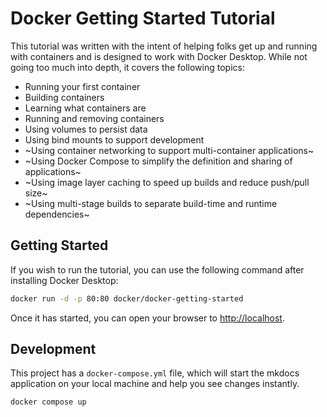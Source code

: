# Docker Getting Started Tutorial

This tutorial was written with the intent of helping folks get up and running
with containers and is designed to work with Docker Desktop. While not going too much 
into depth, it covers the following topics:

- Running your first container
- Building containers
- Learning what containers are
- Running and removing containers
- Using volumes to persist data
- Using bind mounts to support development
- ~Using container networking to support multi-container applications~
- ~Using Docker Compose to simplify the definition and sharing of applications~
- ~Using image layer caching to speed up builds and reduce push/pull size~
- ~Using multi-stage builds to separate build-time and runtime dependencies~

## Getting Started

If you wish to run the tutorial, you can use the following command after installing Docker Desktop:

```bash
docker run -d -p 80:80 docker/docker-getting-started
```

Once it has started, you can open your browser to [http://localhost](http://localhost).

## Development

This project has a `docker-compose.yml` file, which will start the mkdocs application on your
local machine and help you see changes instantly.

```bash
docker compose up
```

